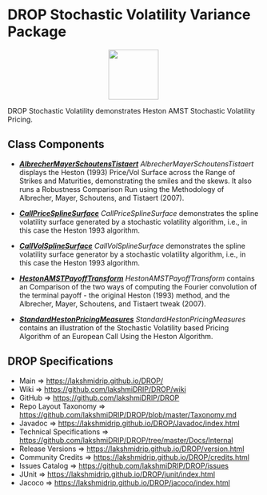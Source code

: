 # DROP Stochastic Volatility Variance Package

<p align="center"><img src="https://github.com/lakshmiDRIP/DROP/blob/master/DRIP_Logo.gif?raw=true" width="100"></p>

DROP Stochastic Volatility demonstrates Heston AMST Stochastic Volatility Pricing.


## Class Components

 * [***AlbrecherMayerSchoutensTistaert***](https://github.com/lakshmiDRIP/DROP/tree/master/src/main/java/org/drip/sample/stochasticvolatility/AlbrecherMayerSchoutensTistaert.java)
 <i>AlbrecherMayerSchoutensTistaert</i> displays the Heston (1993) Price/Vol Surface across the Range of Strikes and Maturities, demonstrating the smiles and the skews. It also runs a Robustness Comparison Run using the Methodology of Albrecher, Mayer, Schoutens, and Tistaert (2007).

 * [***CallPriceSplineSurface***](https://github.com/lakshmiDRIP/DROP/tree/master/src/main/java/org/drip/sample/stochasticvolatility/CallPriceSplineSurface.java)
 <i>CallPriceSplineSurface</i> demonstrates the spline volatility surface generated by a stochastic volatility algorithm, i.e., in this case the Heston 1993 algorithm.

 * [***CallVolSplineSurface***](https://github.com/lakshmiDRIP/DROP/tree/master/src/main/java/org/drip/sample/stochasticvolatility/CallVolSplineSurface.java)
 <i>CallVolSplineSurface</i> demonstrates the spline volatility surface generator by a stochastic volatility algorithm, i.e., in this case the Heston 1993 algorithm.

 * [***HestonAMSTPayoffTransform***](https://github.com/lakshmiDRIP/DROP/tree/master/src/main/java/org/drip/sample/stochasticvolatility/HestonAMSTPayoffTransform.java)
 <i>HestonAMSTPayoffTransform</i> contains an Comparison of the two ways of computing the Fourier convolution of the terminal payoff - the original Heston (1993) method, and the Albrecher, Mayer, Schoutens, and Tistaert tweak (2007).

 * [***StandardHestonPricingMeasures***](https://github.com/lakshmiDRIP/DROP/tree/master/src/main/java/org/drip/sample/stochasticvolatility/StandardHestonPricingMeasures.java)
 <i>StandardHestonPricingMeasures</i> contains an illustration of the Stochastic Volatility based Pricing Algorithm of an European Call Using the Heston Algorithm.


## DROP Specifications

 * Main                     => https://lakshmidrip.github.io/DROP/
 * Wiki                     => https://github.com/lakshmiDRIP/DROP/wiki
 * GitHub                   => https://github.com/lakshmiDRIP/DROP
 * Repo Layout Taxonomy     => https://github.com/lakshmiDRIP/DROP/blob/master/Taxonomy.md
 * Javadoc                  => https://lakshmidrip.github.io/DROP/Javadoc/index.html
 * Technical Specifications => https://github.com/lakshmiDRIP/DROP/tree/master/Docs/Internal
 * Release Versions         => https://lakshmidrip.github.io/DROP/version.html
 * Community Credits        => https://lakshmidrip.github.io/DROP/credits.html
 * Issues Catalog           => https://github.com/lakshmiDRIP/DROP/issues
 * JUnit                    => https://lakshmidrip.github.io/DROP/junit/index.html
 * Jacoco                   => https://lakshmidrip.github.io/DROP/jacoco/index.html
